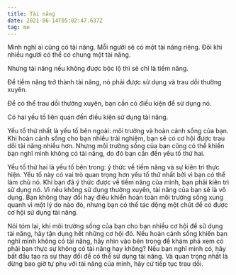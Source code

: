 ```yaml
---
title: Tài năng
date: 2021-06-14T05:02:47.637Z
tag: me
---
```

Mình nghĩ ai cũng có tài năng. Mỗi người sẽ có một tài năng riêng. Đôi khi nhiều người có thể có chung một tài năng. 

Nhưng tài năng nếu không được bộc lộ thì sẽ chỉ là tiềm năng. 

Để tiềm năng trở thành tài năng, nó phải được sử dụng và trau dồi thường xuyên.

Để có thể trau dồi thường xuyên, bạn cần có điều kiện để sử dụng nó.

Có hai yếu tố liên quan đến điều kiện sử dụng tài năng.

Yếu tố thứ nhất là yếu tố bên ngoài: môi trường và hoàn cảnh sống của bạn. Khi hoàn cảnh sống cho bạn nhiều trải nghiệm, bạn sẽ có cơ hội được trau dồi tài năng nhiều hơn. Nhưng môi trường sống của bạn cũng có thể khiến bạn nghĩ mình không có tài năng, do đó bạn cần đến yếu tố thứ hai.

Yếu tố thứ hai là yếu tố bên trong: ý thức về tiềm năng và sự kiên trì thực hiện. Yếu tố này có vai trò quan trọng hơn yếu tố thứ nhất bởi vì bạn có thể làm chủ nó. Khi bạn đã ý thức được về tiềm năng của mình, bạn phải kiên trì sử dụng nó. Vì nếu không sử dụng thường xuyên, tài năng của bạn sẽ là vô dụng. Bạn không thay đổi hay điều khiển hoàn toàn môi trường sống xung quanh vì một lý do nào đó, nhưng bạn có thể tác động một chút để có được cơ hội sử dụng tài năng.

Nói tóm lại, khi môi trường sống của bạn cho bạn nhiều cơ hội để sử dụng tài năng, hãy tận dụng hết những cơ hội đó. Nếu hoàn cảnh sống khiến bạn nghĩ mình không có tài năng, hãy nhìn vào bên trong để khám phá xem có phải bạn thực sự không có tài năng hay không? Nếu bạn nghĩ mình có, hãy bất đầu tạo ra sự thay đổi để có thể sử dụng tài năng. Và quan trọng nhất là đừng bao giờ tự phụ với tài năng của mình, hãy cứ tiếp tục trau dồi.